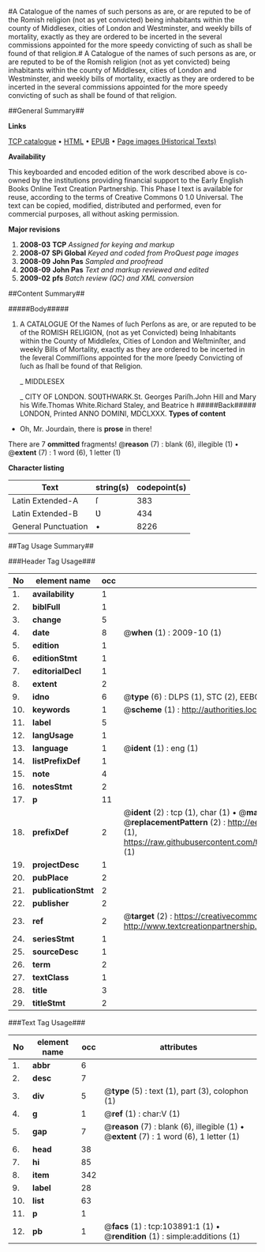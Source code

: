 #A Catalogue of the names of such persons as are, or are reputed to be of the Romish religion (not as yet convicted) being inhabitants within the county of Middlesex, cities of London and Westminster, and weekly bills of mortality, exactly as they are ordered to be incerted in the several commissions appointed for the more speedy convicting of such as shall be found of that religion.#
A Catalogue of the names of such persons as are, or are reputed to be of the Romish religion (not as yet convicted) being inhabitants within the county of Middlesex, cities of London and Westminster, and weekly bills of mortality, exactly as they are ordered to be incerted in the several commissions appointed for the more speedy convicting of such as shall be found of that religion.

##General Summary##

**Links**

[TCP catalogue](http://www.ota.ox.ac.uk/tcp/)  • 
[HTML](http://tei.it.ox.ac.uk/tcp/Texts-HTML/free/A31/A31299.html)  • 
[EPUB](http://tei.it.ox.ac.uk/tcp/Texts-EPUB/free/A31/A31299.epub) • 
[Page images (Historical Texts)](https://data.historicaltexts.jisc.ac.uk/view?pubId=eebo-15579346e&pageId=eebo-15579346e-103891-1)

**Availability**

This keyboarded and encoded edition of the
	       work described above is co-owned by the institutions
	       providing financial support to the Early English Books
	       Online Text Creation Partnership. This Phase I text is
	       available for reuse, according to the terms of Creative
	       Commons 0 1.0 Universal. The text can be copied,
	       modified, distributed and performed, even for
	       commercial purposes, all without asking permission.

**Major revisions**

1. __2008-03__ __TCP__ *Assigned for keying and markup*
1. __2008-07__ __SPi Global__ *Keyed and coded from ProQuest page images*
1. __2008-09__ __John Pas__ *Sampled and proofread*
1. __2008-09__ __John Pas__ *Text and markup reviewed and edited*
1. __2009-02__ __pfs__ *Batch review (QC) and XML conversion*

##Content Summary##

#####Body#####

1. A CATALOGUE Of the Names of ſuch Perſons as are, or are reputed to be of the ROMISH RELIGION, (not as yet Convicted) being Inhabitants within the County of Middleſex, Cities of London and Weſtminſter, and weekly Bills of Mortality, exactly as they are ordered to be incerted in the ſeveral Commiſſions appointed for the more ſpeedy Convicting of ſuch as ſhall be found of that Religion.

    _ MIDDLESEX

    _ CITY OF LONDON.
SOƲTHWARK.St. Georges Pariſh.John Hill and Mary his Wife.Thomas White.Richard Staley, and Beatrice h
#####Back#####
LONDON, Printed ANNO DOMINI, MDCLXXX.
**Types of content**

  * Oh, Mr. Jourdain, there is **prose** in there!

There are 7 **ommitted** fragments! 
 @__reason__ (7) : blank (6), illegible (1)  •  @__extent__ (7) : 1 word (6), 1 letter (1)

**Character listing**


|Text|string(s)|codepoint(s)|
|---|---|---|
|Latin Extended-A|ſ|383|
|Latin Extended-B|Ʋ|434|
|General Punctuation|•|8226|

##Tag Usage Summary##

###Header Tag Usage###

|No|element name|occ|attributes|
|---|---|---|---|
|1.|__availability__|1||
|2.|__biblFull__|1||
|3.|__change__|5||
|4.|__date__|8| @__when__ (1) : 2009-10 (1)|
|5.|__edition__|1||
|6.|__editionStmt__|1||
|7.|__editorialDecl__|1||
|8.|__extent__|2||
|9.|__idno__|6| @__type__ (6) : DLPS (1), STC (2), EEBO-CITATION (1), OCLC (1), VID (1)|
|10.|__keywords__|1| @__scheme__ (1) : http://authorities.loc.gov/ (1)|
|11.|__label__|5||
|12.|__langUsage__|1||
|13.|__language__|1| @__ident__ (1) : eng (1)|
|14.|__listPrefixDef__|1||
|15.|__note__|4||
|16.|__notesStmt__|2||
|17.|__p__|11||
|18.|__prefixDef__|2| @__ident__ (2) : tcp (1), char (1)  •  @__matchPattern__ (2) : ([0-9\-]+):([0-9IVX]+) (1), (.+) (1)  •  @__replacementPattern__ (2) : http://eebo.chadwyck.com/downloadtiff?vid=$1&page=$2 (1), https://raw.githubusercontent.com/textcreationpartnership/Texts/master/tcpchars.xml#$1 (1)|
|19.|__projectDesc__|1||
|20.|__pubPlace__|2||
|21.|__publicationStmt__|2||
|22.|__publisher__|2||
|23.|__ref__|2| @__target__ (2) : https://creativecommons.org/publicdomain/zero/1.0/ (1), http://www.textcreationpartnership.org/docs/. (1)|
|24.|__seriesStmt__|1||
|25.|__sourceDesc__|1||
|26.|__term__|2||
|27.|__textClass__|1||
|28.|__title__|3||
|29.|__titleStmt__|2||


###Text Tag Usage###

|No|element name|occ|attributes|
|---|---|---|---|
|1.|__abbr__|6||
|2.|__desc__|7||
|3.|__div__|5| @__type__ (5) : text (1), part (3), colophon (1)|
|4.|__g__|1| @__ref__ (1) : char:V (1)|
|5.|__gap__|7| @__reason__ (7) : blank (6), illegible (1)  •  @__extent__ (7) : 1 word (6), 1 letter (1)|
|6.|__head__|38||
|7.|__hi__|85||
|8.|__item__|342||
|9.|__label__|28||
|10.|__list__|63||
|11.|__p__|1||
|12.|__pb__|1| @__facs__ (1) : tcp:103891:1 (1)  •  @__rendition__ (1) : simple:additions (1)|
